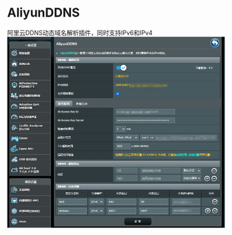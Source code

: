 # AliyunDDNS
阿里云DDNS动态域名解析插件，同时支持IPv6和IPv4</br>![image](https://github.com/jafyang/ASUSRouter/blob/5d0d4dc4a7b7f0ac46e07a88a9f0b29d15dac34d/AliyunDDNS/Interface/RT-AX86U.png)
